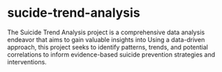 # sucide-trend-analysis
The Suicide Trend Analysis project is a comprehensive data analysis endeavor that aims to gain valuable insights into Using a data-driven approach, this project seeks to identify patterns, trends, and potential correlations to inform evidence-based suicide prevention strategies and interventions.

